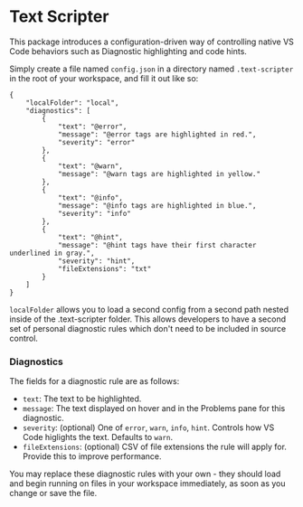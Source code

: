 # Text Scripter

This package introduces a configuration-driven way of controlling native VS Code behaviors such as Diagnostic highlighting and code hints.

Simply create a file named `config.json` in a directory named `.text-scripter` in the root of your workspace, and fill it out like so:

```
{
    "localFolder": "local",
    "diagnostics": [
        {
            "text": "@error",
            "message": "@error tags are highlighted in red.",
            "severity": "error"
        },
        {
            "text": "@warn",
            "message": "@warn tags are highlighted in yellow."
        },
        {
            "text": "@info",
            "message": "@info tags are highlighted in blue.",
            "severity": "info"
        },
        {
            "text": "@hint",
            "message": "@hint tags have their first character underlined in gray.",
            "severity": "hint",
            "fileExtensions": "txt"
        }
    ]
}
```

`localFolder` allows you to load a second config from a second path nested inside of
the .text-scripter folder. This allows developers to have a second set of personal
diagnostic rules which don't need to be included in source control.

### Diagnostics
The fields for a diagnostic rule are as follows:

- `text`: The text to be highlighted.
- `message`: The text displayed on hover and in the Problems pane for this diagnostic.
- `severity`: (optional) One of `error`, `warn`, `info`, `hint`. Controls how VS Code higlights the text. Defaults to `warn`.
- `fileExtensions`: (optional) CSV of file extensions the rule will apply for. Provide this to improve performance.

You may replace these diagnostic rules with your own - they should load and begin running on files in your workspace immediately, as soon as you change or save the file.